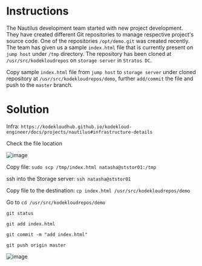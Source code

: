 # Instructions

The Nautilus development team started with new project development. They have created different Git repositories to manage respective project's 
source code. One of the repositories `/opt/demo.git` was created recently. The team has given us a sample `index.html` file that is currently present on `jump host` under `/tmp` directory. The repository has been cloned at `/usr/src/kodekloudrepos` on `storage server` in `Stratos DC`.

Copy sample `index.html` file from `jump host` to `storage server` under cloned repository at `/usr/src/kodekloudrepos/demo`, further `add/commit` the file and push to the `master` branch.

# Solution

Infra: `https://kodekloudhub.github.io/kodekloud-engineer/docs/projects/nautilus#infrastructure-details`


Check the file location

![image](https://github.com/janaom/KodeKloud-Engineer-2.0/assets/83917694/dbbd2e84-459a-4144-8705-43e1247793ba)


Copy file: `sudo scp /tmp/index.html natasha@ststor01:/tmp`

ssh into the Storage server: `ssh natasha@ststor01`

Copy file to the destination: `cp index.html /usr/src/kodekloudrepos/demo`

Go to `cd /usr/src/kodekloudrepos/demo`

`git status`

`git add index.html`

`git commit -m "add index.html"`

`git push origin master`

![image](https://github.com/janaom/KodeKloud-Engineer-2.0/assets/83917694/3816cebe-40d7-47c2-b4e3-39fb2b569fd4)
